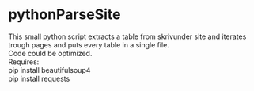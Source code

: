 # pythonParseSite  <br />
This small python script extracts a table from skrivunder site and iterates trough pages and puts every table in a single file.  <br />
Code could be optimized.  <br />
Requires:  <br />
pip install beautifulsoup4  <br />
pip install requests  <br />
